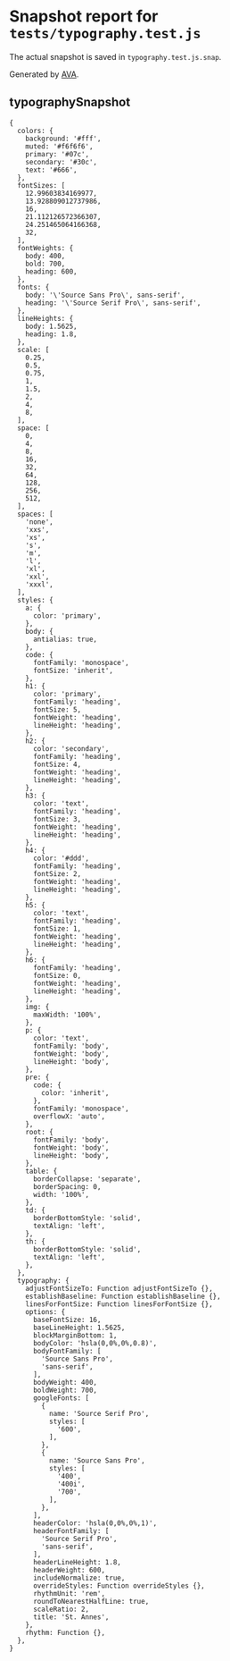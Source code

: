 # Snapshot report for `tests/typography.test.js`

The actual snapshot is saved in `typography.test.js.snap`.

Generated by [AVA](https://avajs.dev).

## typographySnapshot

    {
      colors: {
        background: '#fff',
        muted: '#f6f6f6',
        primary: '#07c',
        secondary: '#30c',
        text: '#666',
      },
      fontSizes: [
        12.99603834169977,
        13.928809012737986,
        16,
        21.112126572366307,
        24.251465064166368,
        32,
      ],
      fontWeights: {
        body: 400,
        bold: 700,
        heading: 600,
      },
      fonts: {
        body: '\'Source Sans Pro\', sans-serif',
        heading: '\'Source Serif Pro\', sans-serif',
      },
      lineHeights: {
        body: 1.5625,
        heading: 1.8,
      },
      scale: [
        0.25,
        0.5,
        0.75,
        1,
        1.5,
        2,
        4,
        8,
      ],
      space: [
        0,
        4,
        8,
        16,
        32,
        64,
        128,
        256,
        512,
      ],
      spaces: [
        'none',
        'xxs',
        'xs',
        's',
        'm',
        'l',
        'xl',
        'xxl',
        'xxxl',
      ],
      styles: {
        a: {
          color: 'primary',
        },
        body: {
          antialias: true,
        },
        code: {
          fontFamily: 'monospace',
          fontSize: 'inherit',
        },
        h1: {
          color: 'primary',
          fontFamily: 'heading',
          fontSize: 5,
          fontWeight: 'heading',
          lineHeight: 'heading',
        },
        h2: {
          color: 'secondary',
          fontFamily: 'heading',
          fontSize: 4,
          fontWeight: 'heading',
          lineHeight: 'heading',
        },
        h3: {
          color: 'text',
          fontFamily: 'heading',
          fontSize: 3,
          fontWeight: 'heading',
          lineHeight: 'heading',
        },
        h4: {
          color: '#ddd',
          fontFamily: 'heading',
          fontSize: 2,
          fontWeight: 'heading',
          lineHeight: 'heading',
        },
        h5: {
          color: 'text',
          fontFamily: 'heading',
          fontSize: 1,
          fontWeight: 'heading',
          lineHeight: 'heading',
        },
        h6: {
          fontFamily: 'heading',
          fontSize: 0,
          fontWeight: 'heading',
          lineHeight: 'heading',
        },
        img: {
          maxWidth: '100%',
        },
        p: {
          color: 'text',
          fontFamily: 'body',
          fontWeight: 'body',
          lineHeight: 'body',
        },
        pre: {
          code: {
            color: 'inherit',
          },
          fontFamily: 'monospace',
          overflowX: 'auto',
        },
        root: {
          fontFamily: 'body',
          fontWeight: 'body',
          lineHeight: 'body',
        },
        table: {
          borderCollapse: 'separate',
          borderSpacing: 0,
          width: '100%',
        },
        td: {
          borderBottomStyle: 'solid',
          textAlign: 'left',
        },
        th: {
          borderBottomStyle: 'solid',
          textAlign: 'left',
        },
      },
      typography: {
        adjustFontSizeTo: Function adjustFontSizeTo {},
        establishBaseline: Function establishBaseline {},
        linesForFontSize: Function linesForFontSize {},
        options: {
          baseFontSize: 16,
          baseLineHeight: 1.5625,
          blockMarginBottom: 1,
          bodyColor: 'hsla(0,0%,0%,0.8)',
          bodyFontFamily: [
            'Source Sans Pro',
            'sans-serif',
          ],
          bodyWeight: 400,
          boldWeight: 700,
          googleFonts: [
            {
              name: 'Source Serif Pro',
              styles: [
                '600',
              ],
            },
            {
              name: 'Source Sans Pro',
              styles: [
                '400',
                '400i',
                '700',
              ],
            },
          ],
          headerColor: 'hsla(0,0%,0%,1)',
          headerFontFamily: [
            'Source Serif Pro',
            'sans-serif',
          ],
          headerLineHeight: 1.8,
          headerWeight: 600,
          includeNormalize: true,
          overrideStyles: Function overrideStyles {},
          rhythmUnit: 'rem',
          roundToNearestHalfLine: true,
          scaleRatio: 2,
          title: 'St. Annes',
        },
        rhythm: Function {},
      },
    }
